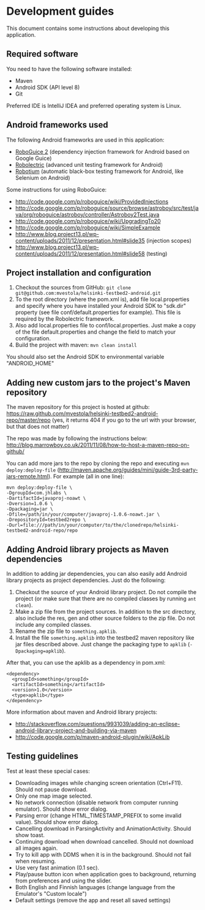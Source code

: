 Development guides
=============

This document contains some instructions about developing this application.

Required software
-------

You need to have the following software installed:

* Maven
* Android SDK (API level 8)
* Git

Preferred IDE is IntelliJ IDEA and preferred operating system is Linux.


Android frameworks used
-------

The following Android frameworks are used in this application:

* [RoboGuice 2](https://code.google.com/p/roboguice/) (dependency injection framework for Android based on Google Guice)
* [Robolectric](http://pivotal.github.com/robolectric/) (advanced unit testing framework for Android)
* [Robotium](http://code.google.com/p/robotium/) (automatic black-box testing framework for Android, like Selenium on Android)

Some instructions for using RoboGuice:
* http://code.google.com/p/roboguice/wiki/ProvidedInjections
* http://code.google.com/p/roboguice/source/browse/astroboy/src/test/java/org/roboguice/astroboy/controller/Astroboy2Test.java
* http://code.google.com/p/roboguice/wiki/UpgradingTo20
* http://code.google.com/p/roboguice/wiki/SimpleExample
* http://www.blog.project13.pl/wp-content/uploads/2011/12/presentation.html#slide35 (injection scopes)
* http://www.blog.project13.pl/wp-content/uploads/2011/12/presentation.html#slide58 (testing)


Project installation and configuration
-------

1. Checkout the sources from GitHub:
`git clone git@github.com:mvestola/helsinki-testbed2-android.git`
2. To the root directory (where the pom.xml is), add file local.properties
and specify where you have installed your Android SDK to "sdk.dir" property
(see file conf/default.properties for example). This file is required by the
Robolectric framework.
3. Also add local.properties file to conf/local.properties. Just make a copy of
the file default.properties and change the field to match your configuration.
3. Build the project with maven: `mvn clean install`

You should also set the Android SDK to environmental variable "ANDROID_HOME"


Adding new custom jars to the project's Maven repository
-------

The maven repository for this project is hosted at github:
https://raw.github.com/mvestola/helsinki-testbed2-android-repo/master/repo
(yes, it returns 404 if you go to the url with your browser, but that does not matter)

The repo was made by following the instructions below:
http://blog.marrowboy.co.uk/2011/11/08/how-to-host-a-maven-repo-on-github/

You can add more jars to the repo by cloning the repo and executing `mvn deploy:deploy-file`
(http://maven.apache.org/guides/mini/guide-3rd-party-jars-remote.html).
For example (all in one line):
```
mvn deploy:deploy-file \
-DgroupId=com.jhlabs \
-DartifactId=javaproj-noawt \
-Dversion=1.0.6 \
-Dpackaging=jar \
-Dfile=/path/in/your/computer/javaproj-1.0.6-noawt.jar \
-DrepositoryId=testbed2repo \
-Durl=file:///path/in/your/computer/to/the/clonedrepo/helsinki-testbed2-android-repo/repo
```


Adding Android library projects as Maven dependencies
-------

In addition to adding jar dependencies, you can also easily add Android library projects as project dependencies.
Just do the following:

1. Checkout the source of your Android library project. Do not compile the project
(or make sure that there are no compiled classes by running `ant clean`).
2. Make a zip file from the project sources. In addition to the src directory,
also include the res, gen and other source folders to the zip file.
Do not include any compiled classes.
3. Rename the zip file to `something.apklib`.
4. Install the file `something.apklib` into the testbed2 maven repository like jar files described above.
Just change the packaging type to `apklib` (`-Dpackaging=apklib`).

After that, you can use the apklib as a dependency in pom.xml:

```
<dependency>
  <groupId>something</groupId>
  <artifactId>something</artifactId>
  <version>1.0</version>
  <type>apklib</type>
</dependency>
```

More information about maven and Android library projects:

* http://stackoverflow.com/questions/9931039/adding-an-eclipse-android-library-project-and-building-via-maven
* http://code.google.com/p/maven-android-plugin/wiki/ApkLib


Testing guidelines
-------

Test at least these special cases:
* Downloading images while changing screen orientation (Ctrl+F11).
Should not pause download.
* Only one map image selected.
* No network connection (disable network from computer running emulator).
Should show error dialog.
* Parsing error (change HTML_TIMESTAMP_PREFIX to some invalid value).
Should show error dialog.
* Cancelling download in ParsingActivity and AnimationActivity.
Should show toast.
* Continuing download when download cancelled.
Should not download all images again.
* Try to kill app with DDMS when it is in the background.
Should not fail when resuming.
* Use very fast animation (0.1 sec).
* Play/pause button icon when application goes to background,
returning from preferences and using the slider.
* Both English and Finnish languages (change language
from the Emulator's "Custom locale")
* Default settings (remove the app and reset all saved settings)

